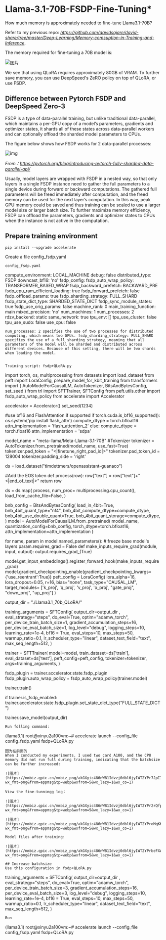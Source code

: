 # Llama-3.1-70B-FSDP-Fine-Tuning*

How much memory is approximately needed to fine-tune Llama3.1-70B? 

Refer to my previous repo: *https://github.com/davidsajare/david-share/tree/master/Deep-Learning/Memory-comsuption-in-Training-and-Inference*. 

The memory required for fine-tuning a 70B model is:

![图片](https://mmbiz.qpic.cn/mmbiz_png/akGXyic486nW81Idvzj0dbl6jyIWT2YPrIKnGOmnxe1KjLNsQL0kr03ezJMxpIfPPNahNISG4QmY9rgWqrDYAXA/640?wx_fmt=png&from=appmsg&tp=webp&wxfrom=5&wx_lazy=1&wx_co=1)

We see that using QLoRA requires approximately 80GB of VRAM. To further save memory, you can use DeepSpeed's ZeRO policy on top of QLoRA, or use FSDP.



## Difference between Pytorch FSDP and DeepSpeed Zero-3

FSDP is a type of data-parallel training, but unlike traditional data-parallel, which maintains a per-GPU copy of a model’s parameters, gradients and optimizer states, it shards all of these states across data-parallel workers and can optionally offload the sharded model parameters to CPUs.

The figure below shows how FSDP works for 2 data-parallel processes:

![img](https://pytorch.org/assets/images/fsdp_workflow.png)

*From：https://pytorch.org/blog/introducing-pytorch-fully-sharded-data-parallel-api/*

Usually, model layers are wrapped with FSDP in a nested way, so that only layers in a single FSDP instance need to gather the full parameters to a single device during forward or backward computations. The gathered full parameters will be freed immediately after computation, and the freed memory can be used for the next layer’s computation. In this way, peak GPU memory could be saved and thus training can be scaled to use a larger model size or larger batch size. To further maximize memory efficiency, FSDP can offload the parameters, gradients and optimizer states to CPUs when the instance is not active in the computation.



## Prepare training environment
```
pip install --upgrade accelerate
```
Create a file config_fsdp.yaml
```
config_fsdp.yaml
```
compute_environment: LOCAL_MACHINE
debug: false
distributed_type: FSDP
downcast_bf16: 'no'
fsdp_config:
  fsdp_auto_wrap_policy: TRANSFORMER_BASED_WRAP
  fsdp_backward_prefetch: BACKWARD_PRE
  fsdp_cpu_ram_efficient_loading: true
  fsdp_forward_prefetch: false
  fsdp_offload_params: true
  fsdp_sharding_strategy: FULL_SHARD
  fsdp_state_dict_type: SHARDED_STATE_DICT
  fsdp_sync_module_states: true
  fsdp_use_orig_params: false
machine_rank: 0
main_training_function: main
mixed_precision: 'no'
num_machines: 1
num_processes: 2
rdzv_backend: static
same_network: true
tpu_env: []
tpu_use_cluster: false
tpu_use_sudo: false
use_cpu: false
```
num_processes: 2 specifies the use of two processes for distributed computing, which means two GPUs. fsdp_sharding_strategy: FULL_SHARD specifies the use of a full sharding strategy, meaning that all parameters of the model will be sharded and distributed across different devices. Because of this setting, there will be two shards when loading the model.


Training script: fsdp+QLoRA.py
```
import torch, os, multiprocessing
from datasets import load_dataset
from peft import LoraConfig, prepare_model_for_kbit_training
from transformers import (
    AutoModelForCausalLM,
    AutoTokenizer,
    BitsAndBytesConfig,
    set_seed
)
from trl import SFTTrainer, SFTConfig
from peft.utils.other import fsdp_auto_wrap_policy
from accelerate import Accelerator

accelerator = Accelerator()
set_seed(1234)

#use bf16 and FlashAttention if supported
if torch.cuda.is_bf16_supported():
  os.system('pip install flash_attn')
  compute_dtype = torch.bfloat16
  attn_implementation = 'flash_attention_2'
else:
  compute_dtype = torch.float16
  attn_implementation = 'sdpa'

model_name = "meta-llama/Meta-Llama-3.1-70B"
#Tokenizer
tokenizer = AutoTokenizer.from_pretrained(model_name, use_fast=True)
tokenizer.pad_token = "<|finetune_right_pad_id|>"
tokenizer.pad_token_id = 128004
tokenizer.padding_side = 'right'

ds = load_dataset("timdettmers/openassistant-guanaco")

#Add the EOS token
def process(row):
    row["text"] = row["text"]+"<|end_of_text|>"
    return row

ds = ds.map(
    process,
    num_proc= multiprocessing.cpu_count(),
    load_from_cache_file=False,
)

bnb_config = BitsAndBytesConfig(
        load_in_4bit=True,
        bnb_4bit_quant_type="nf4",
        bnb_4bit_compute_dtype=compute_dtype,
        bnb_4bit_use_double_quant=True,
        bnb_4bit_quant_storage=compute_dtype,
)
model = AutoModelForCausalLM.from_pretrained(
          model_name, quantization_config=bnb_config, torch_dtype=torch.bfloat16, attn_implementation=attn_implementation
)

for name, param in model.named_parameters():
    # freeze base model's layers
    param.requires_grad = False
def make_inputs_require_grad(module, input, output):
    output.requires_grad_(True)

model.get_input_embeddings().register_forward_hook(make_inputs_require_grad)
model.gradient_checkpointing_enable(gradient_checkpointing_kwargs={'use_reentrant':True})
peft_config = LoraConfig(
        lora_alpha=16,
        lora_dropout=0.05,
        r=16,
        bias="none",
        task_type="CAUSAL_LM",
        target_modules= ['k_proj', 'q_proj', 'v_proj', 'o_proj', "gate_proj", "down_proj", "up_proj"]
)

output_dir = "./Llama3.1_70b_QLoRA/"


training_arguments = SFTConfig(
        output_dir=output_dir ,
        eval_strategy="steps",
        do_eval=True,
        optim="adamw_torch",
        per_device_train_batch_size=1,
        gradient_accumulation_steps=16,
        per_device_eval_batch_size=1,
        log_level="debug",
        logging_steps=10,
        learning_rate=1e-4,
        bf16 = True,
        eval_steps=10,
        max_steps=50,
        warmup_ratio=0.1,
        lr_scheduler_type="linear",
        dataset_text_field="text",
        max_seq_length=512,
)

trainer = SFTTrainer(
        model=model,
        train_dataset=ds['train'],
        eval_dataset=ds['test'],
        peft_config=peft_config,
        tokenizer=tokenizer,
        args=training_arguments,
)


fsdp_plugin = trainer.accelerator.state.fsdp_plugin
fsdp_plugin.auto_wrap_policy = fsdp_auto_wrap_policy(trainer.model)

trainer.train()

if trainer.is_fsdp_enabled:
    trainer.accelerator.state.fsdp_plugin.set_state_dict_type("FULL_STATE_DICT")

trainer.save_model(output_dir)

```
Run folling command:
```
(llama3.1) root@xinyu2a100vm:~# accelerate launch --config_file config_fsdp.yaml fsdp+QLoRA.py
```
因为在前面的
When I conducted my experiments, I used two card A100, and the CPU memory did not run full during training, indicating that the batchsize can be further increased:

![图片](https://mmbiz.qpic.cn/mmbiz_png/akGXyic486nW81Idvzj0dbl6jyIWT2YPr7JpIIVbpcPyPtUkicfmpTMtUibo1887luRSQSakcAaHvlf2V0j1nIW5A/640?wx_fmt=png&from=appmsg&tp=webp&wxfrom=5&wx_lazy=1&wx_co=1)

View the fine-tunningg log：

![图片](https://mmbiz.qpic.cn/mmbiz_png/akGXyic486nW81Idvzj0dbl6jyIWT2YPr2rQfpDUUYZx1eJBQIpiadKksSX464ic09YcYgd29WHiaSfcdmQGSOm57A/640?wx_fmt=png&from=appmsg&tp=webp&wxfrom=5&wx_lazy=1&wx_co=1)

![图片](https://mmbiz.qpic.cn/mmbiz_png/akGXyic486nW81Idvzj0dbl6jyIWT2YProMqKKqml10doFuKgYIgky8YNJ8OBEf7Sty5k3icpOd9EoOSmqzRllqA/640?wx_fmt=png&from=appmsg&tp=webp&wxfrom=5&wx_lazy=1&wx_co=1)

Model files after training:

![图片](https://mmbiz.qpic.cn/mmbiz_png/akGXyic486nW81Idvzj0dbl6jyIWT2YPrbeFXAPmOicKu1b2Pt6vSMJV9YtbzxsjyfjRobj74KnUiaPfZ7QlSK7RQ/640?wx_fmt=png&from=appmsg&tp=webp&wxfrom=5&wx_lazy=1&wx_co=1)

## Increase batchsize
Use this configuration in fsdp+QLoRA.py
```

training_arguments = SFTConfig(
        output_dir=output_dir ,
        eval_strategy="steps",
        do_eval=True,
        optim="adamw_torch",
        per_device_train_batch_size=3,
        gradient_accumulation_steps=16,
        per_device_eval_batch_size=3,
        log_level="debug",
        logging_steps=10,
        learning_rate=1e-4,
        bf16 = True,
        eval_steps=10,
        max_steps=50,
        warmup_ratio=0.1,
        lr_scheduler_type="linear",
        dataset_text_field="text",
        max_seq_length=512,
)

```
Run 
```
(llama3.1) root@xinyu2a100vm:~# accelerate launch --config_file config_fsdp.yaml fsdp+QLoRA.py
```